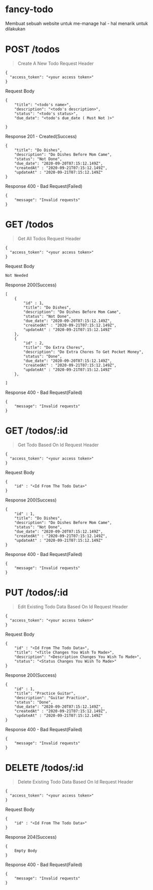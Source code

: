 # fancy-todo
Membuat sebuah website untuk me-manage hal - hal menarik untuk dilakukan

# POST /todos
> Create A New Todo
Request Header
```
{
  "access_token": "<your access token>"
}
```

Request Body
```
{
    "title": "<todo's name>",
    "description": "<todo's description>",
    "status": "<todo's status>",
    "due_date": "<todo's due_date ( Must Not )>"

}
```

Response 201 - Created(Success)
```
{
    "title": "Do Dishes",
    "description": "Do Dishes Before Mom Came",
    "status": "Not Done",
    "due_date": "2020-09-20T07:15:12.149Z",
    "createdAt" : "2020-09-21T07:15:12.149Z",
    "updateAt" : "2020-09-21T07:15:12.149Z"
}
```

Response 400 - Bad Request(Failed)
```
{
    "message": "Invalid requests"
}
```

# GET /todos
> Get All Todos
Request Header
```
{
  "access_token": "<your access token>"
}
```

Request Body
```
Not Needed
```

Response 200(Success)
```
[
    {
        "id" : 1,
        "title": "Do Dishes",
        "description": "Do Dishes Before Mom Came",
        "status": "Not Done",
        "due_date": "2020-09-20T07:15:12.149Z",
        "createdAt" : "2020-09-21T07:15:12.149Z",
        "updateAt" : "2020-09-21T07:15:12.149Z"
    },
    {
        "id" : 2,
        "title": "Do Extra Chores",
        "description": "Do Extra Chores To Get Pocket Money",
        "status": "Done",
        "due_date": "2020-09-20T07:15:12.149Z",
        "createdAt" : "2020-09-21T07:15:12.149Z",
        "updateAt" : "2020-09-21T07:15:12.149Z"
    },
    
]
```

Response 400 - Bad Request(Failed)
```
{
    "message": "Invalid requests"
}
```

# GET /todos/:id
> Get Todo Based On Id
Request Header
```
{
  "access_token": "<your access token>"
}
```

Request Body
```
{
    "id" : "<Id From The Todo Data>"
}
```

Response 200(Success)
```
{
    "id" : 1,
    "title": "Do Dishes",
    "description": "Do Dishes Before Mom Came",
    "status": "Not Done",
    "due_date": "2020-09-20T07:15:12.149Z",
    "createdAt" : "2020-09-21T07:15:12.149Z",
    "updateAt" : "2020-09-21T07:15:12.149Z"
}
```

Response 400 - Bad Request(Failed)
```
{
    "message": "Invalid requests"
}
```


# PUT /todos/:id
> Edit Existing Todo Data Based On Id
Request Header
```
{
  "access_token": "<your access token>"
}
```

Request Body
```
{
    "id" : "<Id From The Todo Data>",
    "title": "<Title Changes You Wish To Made>",
    "description": "<Description Changes You Wish To Made>",
    "status": "<Status Changes You Wish To Made>"
}
```

Response 200(Success)
```
{
    "id" : 1,
    "title": "Practice Guitar",
    "description": "Guitar Practice",
    "status": "Done",
    "due_date": "2020-09-20T07:15:12.149Z",
    "createdAt" : "2020-09-21T07:15:12.149Z",
    "updateAt" : "2020-09-21T07:15:12.149Z"
}
```

Response 400 - Bad Request(Failed)
```
{
    "message": "Invalid requests"
}
```

# DELETE /todos/:id
> Delete Existing Todo Data Based On Id
Request Header
```
{
  "access_token": "<your access token>" 
}
```

Request Body
```
{
    "id" : "<Id From The Todo Data>"
}
```

Response 204(Success)
```
{
    Empty Body
}
```

Response 400 - Bad Request(Failed)
```
{
    "message": "Invalid requests"
}
```
